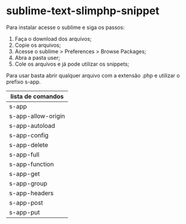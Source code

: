 # sublime-text-slimphp-snippet

Para instalar acesse o sublime e siga os passos:

1) Faça o download dos arquivos;
2) Copie os arquivos;
3) Acesse o sublime > Preferences > Browse Packages;
4) Abra a pasta user;
5) Cole os arquivos e já pode utilizar os snippets;

Para usar basta abrir qualquer arquivo com a extensão .php e utilizar o prefixo s-app.

lista de comandos   |
--------------------|
 s-app              |
 s-app-allow-origin |
 s-app-autoload     |
 s-app-config       |
 s-app-delete       |
 s-app-full         |
 s-app-function     |
 s-app-get          |
 s-app-group		|
 s-app-headers		|
 s-app-post		 	|
 s-app-put			|